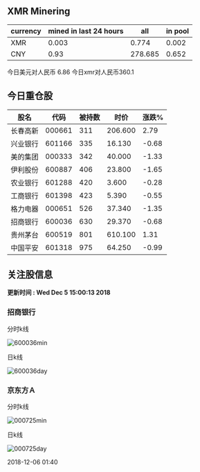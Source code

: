 ## XMR Minering

|currency|mined in last 24 hours|all|in pool|
|---|---|---|---|
|XMR|0.003|0.774|0.002|
|CNY|0.93|278.685|0.652|

今日美元对人民币 6.86	今日xmr对人民币360.1


## 今日重仓股 

|股名|代码|被持数|时价|涨跌%|
|---|---|---|---|---|
|长春高新|000661|311|206.600|2.79|
|兴业银行|601166|335|16.130|-0.68|
|美的集团|000333|342|40.000|-1.33|
|伊利股份|600887|406|23.800|-1.65|
|农业银行|601288|420|3.600|-0.28|
|工商银行|601398|423|5.390|-0.55|
|格力电器|000651|526|37.340|-1.35|
|招商银行|600036|630|29.370|-0.68|
|贵州茅台|600519|801|610.100|1.31|
|中国平安|601318|975|64.250|-0.99|

## 关注股信息
**更新时间 : Wed Dec  5 15:00:13 2018**
### 招商银行 
分时k线

![600036min](http://image.sinajs.cn/newchart/min/n/sh600036.gif)

日k线

![600036day](http://image.sinajs.cn/newchart/daily/n/sh600036.gif)

### 京东方Ａ 
分时k线

![000725min](http://image.sinajs.cn/newchart/min/n/sz000725.gif)

日k线

![000725day](http://image.sinajs.cn/newchart/daily/n/sz000725.gif)

2018-12-06 01:40
